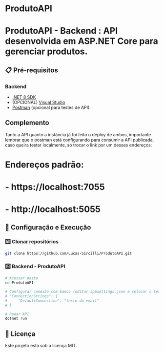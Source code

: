# ProdutoAPI

# ProdutoAPI - Backend : API desenvolvida em ASP.NET Core para gerenciar produtos.

## 📋 Pré-requisitos

### Backend
- [.NET 8 SDK](https://dotnet.microsoft.com/en-us/download/dotnet/8.0)
- (OPCIONAL) [Visual Studio](https://visualstudio.microsoft.com/pt-br/thank-you-downloading-visual-studio/?sku=Community&channel=Release&version=VS2022&source=VSLandingPage&cid=2030&passive=false)
- [Postman](https://www.postman.com/downloads/) (opcional para testes de API)

## Complemento ##
Tanto a API quanto a instância já foi feito o deploy de ambos, importante lembrar que o postman está configurando para consumir a API publicada, caso queira testar localmente, só trocar o link por um desses endereços:
# Endereços padrão:
# - https://localhost:7055
# - http://localhost:5055

## 🚀 Configuração e Execução

### 1️⃣ Clonar repositórios
```bash
git clone https://github.com/Lucas-Sircilli/ProdutoAPI.git
```

### 2️⃣ Backend - ProdutoAPI
```bash
# Acessar pasta
cd ProdutoAPI

# Configurar conexão com banco (editar appsettings.json e colocar o texto que foi encaminhado no email)
# "ConnectionStrings": {
#     "DefaultConnection": "texto do email"
# }

# Rodar API
dotnet run
```

## 📄 Licença
Este projeto está sob a licença MIT.
